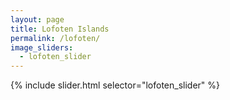 ```yaml
---
layout: page
title: Lofoten Islands
permalink: /lofoten/
image_sliders:
  - lofoten_slider
---
```


{% include slider.html selector="lofoten_slider" %}
